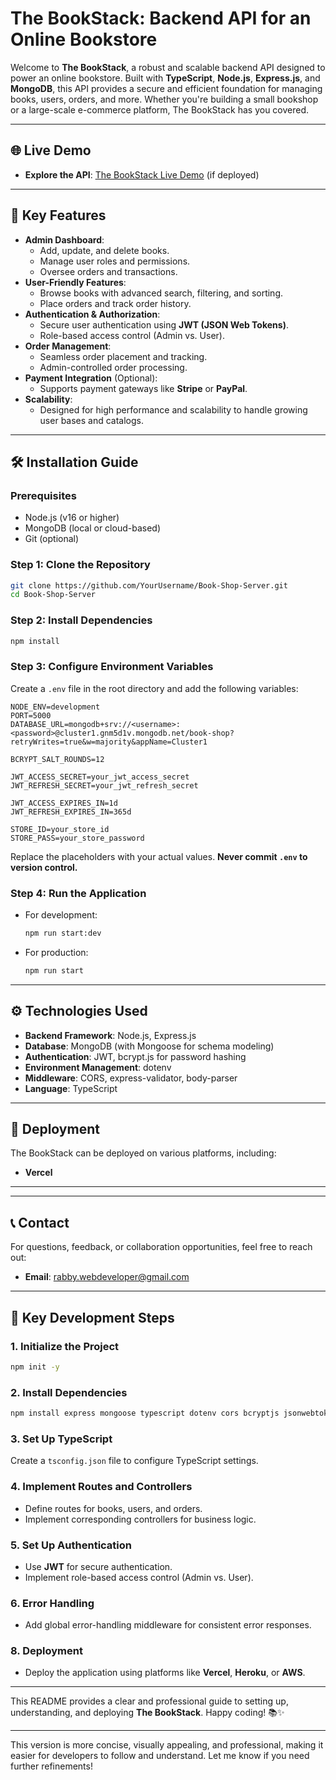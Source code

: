 # **The BookStack: Backend API for an Online Bookstore**

Welcome to **The BookStack**, a robust and scalable backend API designed to power an online bookstore. Built with **TypeScript**, **Node.js**, **Express.js**, and **MongoDB**, this API provides a secure and efficient foundation for managing books, users, orders, and more. Whether you're building a small bookshop or a large-scale e-commerce platform, The BookStack has you covered.

---

## **🌐 Live Demo**

- **Explore the API**: [The BookStack Live Demo](https://book-shop-client-seven.vercel.app/) (if deployed)

---

## **📖 Key Features**

- **Admin Dashboard**:
  - Add, update, and delete books.
  - Manage user roles and permissions.
  - Oversee orders and transactions.
- **User-Friendly Features**:
  - Browse books with advanced search, filtering, and sorting.
  - Place orders and track order history.
- **Authentication & Authorization**:
  - Secure user authentication using **JWT (JSON Web Tokens)**.
  - Role-based access control (Admin vs. User).
- **Order Management**:
  - Seamless order placement and tracking.
  - Admin-controlled order processing.
- **Payment Integration** (Optional):
  - Supports payment gateways like **Stripe** or **PayPal**.
- **Scalability**:
  - Designed for high performance and scalability to handle growing user bases and catalogs.

---

## **🛠️ Installation Guide**

### **Prerequisites**

- Node.js (v16 or higher)
- MongoDB (local or cloud-based)
- Git (optional)

### **Step 1: Clone the Repository**

```bash
git clone https://github.com/YourUsername/Book-Shop-Server.git
cd Book-Shop-Server
```

### **Step 2: Install Dependencies**

```bash
npm install
```

### **Step 3: Configure Environment Variables**

Create a `.env` file in the root directory and add the following variables:

```env
NODE_ENV=development
PORT=5000
DATABASE_URL=mongodb+srv://<username>:<password>@cluster1.gnm5d1v.mongodb.net/book-shop?retryWrites=true&w=majority&appName=Cluster1

BCRYPT_SALT_ROUNDS=12

JWT_ACCESS_SECRET=your_jwt_access_secret
JWT_REFRESH_SECRET=your_jwt_refresh_secret

JWT_ACCESS_EXPIRES_IN=1d
JWT_REFRESH_EXPIRES_IN=365d

STORE_ID=your_store_id
STORE_PASS=your_store_password
```

Replace the placeholders with your actual values. **Never commit `.env` to version control.**

### **Step 4: Run the Application**

- For development:
  ```bash
  npm run start:dev
  ```
- For production:
  ```bash
  npm run start
  ```

---

## **⚙️ Technologies Used**

- **Backend Framework**: Node.js, Express.js
- **Database**: MongoDB (with Mongoose for schema modeling)
- **Authentication**: JWT, bcrypt.js for password hashing
- **Environment Management**: dotenv
- **Middleware**: CORS, express-validator, body-parser
- **Language**: TypeScript

---

## **🚀 Deployment**

The BookStack can be deployed on various platforms, including:

- **Vercel**

---

---

## **📞 Contact**

For questions, feedback, or collaboration opportunities, feel free to reach out:

- **Email**: [rabby.webdeveloper@gmail.com](mailto:rabby.webdeveloper@gmail.com)

---

## **🔑 Key Development Steps**

### **1. Initialize the Project**

```bash
npm init -y
```

### **2. Install Dependencies**

```bash
npm install express mongoose typescript dotenv cors bcryptjs jsonwebtoken
```

### **3. Set Up TypeScript**

Create a `tsconfig.json` file to configure TypeScript settings.

### **4. Implement Routes and Controllers**

- Define routes for books, users, and orders.
- Implement corresponding controllers for business logic.

### **5. Set Up Authentication**

- Use **JWT** for secure authentication.
- Implement role-based access control (Admin vs. User).

### **6. Error Handling**

- Add global error-handling middleware for consistent error responses.

### **8. Deployment**

- Deploy the application using platforms like **Vercel**, **Heroku**, or **AWS**.

---

This README provides a clear and professional guide to setting up, understanding, and deploying **The BookStack**. Happy coding! 📚✨

---

This version is more concise, visually appealing, and professional, making it easier for developers to follow and understand. Let me know if you need further refinements!
